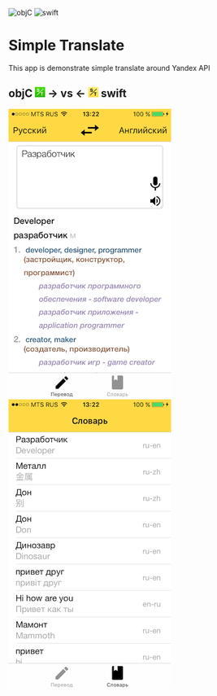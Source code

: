 ![objC](https://img.shields.io/badge/obj--C-8.0-brightgreen.svg)
![swift](https://img.shields.io/badge/swift-3.0-orange.svg)
# Simple Translate

This app is demonstrate simple translate around Yandex API

## objC ![](ObjC/simpleTranslate/Assets.xcassets/AppIcon.appiconset/Icon-App-20x20@1x.png) -> vs <- ![](Swift/simpleTranslate_swift/Assets.xcassets/AppIcon.appiconset/Icon-App-20x20@1x.png) swift

![](Swift/screens/IMG_0800.PNG) ![](Swift/screens/IMG_0801.PNG)
